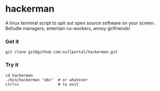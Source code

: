 # hackerman
A linux terminal script to spit out open source software on your screen. Befudle managers, entertain co-workers, annoy girlfriends!

### Get it
`git clone git@github.com:nullportal/hackerman.git`

### Try it
```
cd hackerman
./bin/hackerman "abc"  # or whatever
ctrl+c                 # to exit
```
